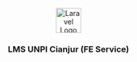 <p align="center">
  <img src="https://encrypted-tbn0.gstatic.com/images?q=tbn:ANd9GcSlGmKtrnxElpqw3AExKXPWWBulcwjlvDJa1Q&s" width="50" alt="Laravel Logo">
</p>
<h3 align="center">
  LMS UNPI Cianjur (FE Service)  
</h3>